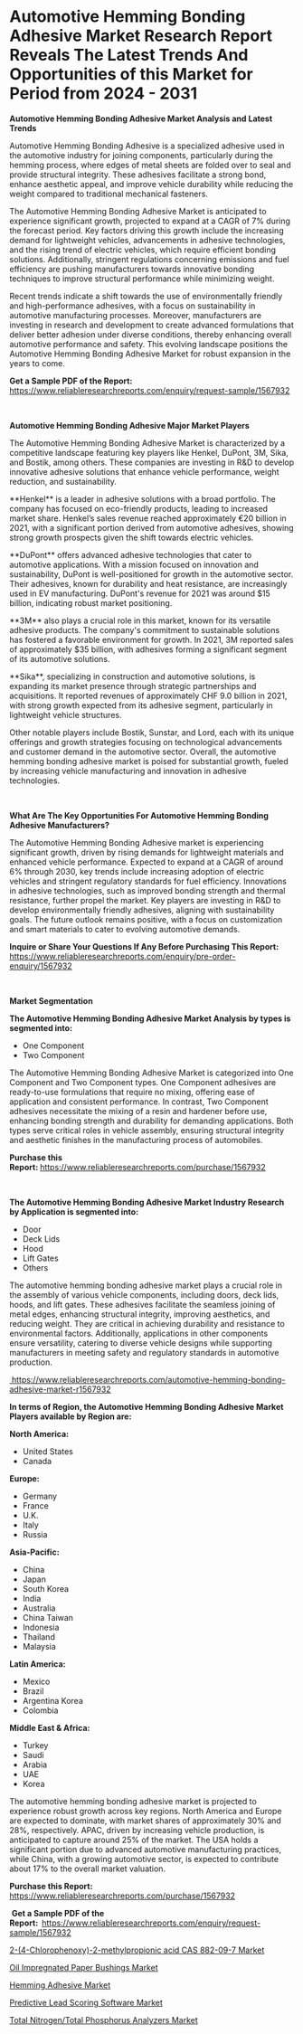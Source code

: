 <p><h1>Automotive Hemming Bonding Adhesive Market Research Report Reveals The Latest Trends And Opportunities of this Market for Period from 2024 - 2031</h1></p><p><strong>Automotive Hemming Bonding Adhesive Market Analysis and Latest Trends</strong></p>
<p><p>Automotive Hemming Bonding Adhesive is a specialized adhesive used in the automotive industry for joining components, particularly during the hemming process, where edges of metal sheets are folded over to seal and provide structural integrity. These adhesives facilitate a strong bond, enhance aesthetic appeal, and improve vehicle durability while reducing the weight compared to traditional mechanical fasteners.</p><p>The Automotive Hemming Bonding Adhesive Market is anticipated to experience significant growth, projected to expand at a CAGR of 7% during the forecast period. Key factors driving this growth include the increasing demand for lightweight vehicles, advancements in adhesive technologies, and the rising trend of electric vehicles, which require efficient bonding solutions. Additionally, stringent regulations concerning emissions and fuel efficiency are pushing manufacturers towards innovative bonding techniques to improve structural performance while minimizing weight.</p><p>Recent trends indicate a shift towards the use of environmentally friendly and high-performance adhesives, with a focus on sustainability in automotive manufacturing processes. Moreover, manufacturers are investing in research and development to create advanced formulations that deliver better adhesion under diverse conditions, thereby enhancing overall automotive performance and safety. This evolving landscape positions the Automotive Hemming Bonding Adhesive Market for robust expansion in the years to come.</p></p>
<p><strong>Get a Sample PDF of the Report:&nbsp;</strong> <a href="https://www.reliableresearchreports.com/enquiry/request-sample/1567932">https://www.reliableresearchreports.com/enquiry/request-sample/1567932</a></p>
<p>&nbsp;</p>
<p><strong>Automotive Hemming Bonding Adhesive Major Market Players</strong></p>
<p><p>The Automotive Hemming Bonding Adhesive Market is characterized by a competitive landscape featuring key players like Henkel, DuPont, 3M, Sika, and Bostik, among others. These companies are investing in R&D to develop innovative adhesive solutions that enhance vehicle performance, weight reduction, and sustainability.</p><p>**Henkel** is a leader in adhesive solutions with a broad portfolio. The company has focused on eco-friendly products, leading to increased market share. Henkel’s sales revenue reached approximately €20 billion in 2021, with a significant portion derived from automotive adhesives, showing strong growth prospects given the shift towards electric vehicles.</p><p>**DuPont** offers advanced adhesive technologies that cater to automotive applications. With a mission focused on innovation and sustainability, DuPont is well-positioned for growth in the automotive sector. Their adhesives, known for durability and heat resistance, are increasingly used in EV manufacturing. DuPont's revenue for 2021 was around $15 billion, indicating robust market positioning.</p><p>**3M** also plays a crucial role in this market, known for its versatile adhesive products. The company's commitment to sustainable solutions has fostered a favorable environment for growth. In 2021, 3M reported sales of approximately $35 billion, with adhesives forming a significant segment of its automotive solutions.</p><p>**Sika**, specializing in construction and automotive solutions, is expanding its market presence through strategic partnerships and acquisitions. It reported revenues of approximately CHF 9.0 billion in 2021, with strong growth expected from its adhesive segment, particularly in lightweight vehicle structures.</p><p>Other notable players include Bostik, Sunstar, and Lord, each with its unique offerings and growth strategies focusing on technological advancements and customer demand in the automotive sector. Overall, the automotive hemming bonding adhesive market is poised for substantial growth, fueled by increasing vehicle manufacturing and innovation in adhesive technologies.</p></p>
<p>&nbsp;</p>
<p><strong>What Are The Key Opportunities For Automotive Hemming Bonding Adhesive Manufacturers?</strong></p>
<p><p>The Automotive Hemming Bonding Adhesive market is experiencing significant growth, driven by rising demands for lightweight materials and enhanced vehicle performance. Expected to expand at a CAGR of around 6% through 2030, key trends include increasing adoption of electric vehicles and stringent regulatory standards for fuel efficiency. Innovations in adhesive technologies, such as improved bonding strength and thermal resistance, further propel the market. Key players are investing in R&D to develop environmentally friendly adhesives, aligning with sustainability goals. The future outlook remains positive, with a focus on customization and smart materials to cater to evolving automotive demands.</p></p>
<p><strong>Inquire or Share Your Questions If Any Before Purchasing This Report:</strong> <a href="https://www.reliableresearchreports.com/enquiry/pre-order-enquiry/1567932">https://www.reliableresearchreports.com/enquiry/pre-order-enquiry/1567932</a></p>
<p>&nbsp;</p>
<p><strong>Market Segmentation</strong></p>
<p><strong>The Automotive Hemming Bonding Adhesive Market Analysis by types is segmented into:</strong></p>
<p><ul><li>One Component</li><li>Two Component</li></ul></p>
<p><p>The Automotive Hemming Bonding Adhesive Market is categorized into One Component and Two Component types. One Component adhesives are ready-to-use formulations that require no mixing, offering ease of application and consistent performance. In contrast, Two Component adhesives necessitate the mixing of a resin and hardener before use, enhancing bonding strength and durability for demanding applications. Both types serve critical roles in vehicle assembly, ensuring structural integrity and aesthetic finishes in the manufacturing process of automobiles.</p></p>
<p><strong>Purchase this Report:&nbsp;</strong><a href="https://www.reliableresearchreports.com/purchase/1567932">https://www.reliableresearchreports.com/purchase/1567932</a></p>
<p>&nbsp;</p>
<p><strong>The Automotive Hemming Bonding Adhesive Market Industry Research by Application is segmented into:</strong></p>
<p><ul><li>Door</li><li>Deck Lids</li><li>Hood</li><li>Lift Gates</li><li>Others</li></ul></p>
<p><p>The automotive hemming bonding adhesive market plays a crucial role in the assembly of various vehicle components, including doors, deck lids, hoods, and lift gates. These adhesives facilitate the seamless joining of metal edges, enhancing structural integrity, improving aesthetics, and reducing weight. They are critical in achieving durability and resistance to environmental factors. Additionally, applications in other components ensure versatility, catering to diverse vehicle designs while supporting manufacturers in meeting safety and regulatory standards in automotive production.</p></p>
<p><a href="https://www.reliableresearchreports.com/automotive-hemming-bonding-adhesive-market-r1567932">&nbsp;https://www.reliableresearchreports.com/automotive-hemming-bonding-adhesive-market-r1567932</a></p>
<p><strong>In terms of Region, the Automotive Hemming Bonding Adhesive Market Players available by Region are:</strong></p>
<p>
    <p> <strong> North America: </strong>
        <ul>
            <li>United States</li>
            <li>Canada</li>
        </ul>
        </p> 
    <p> <strong> Europe: </strong>
        <ul>
            <li>Germany</li>
            <li>France</li>
            <li>U.K.</li>
            <li>Italy</li>
            <li>Russia</li>
        </ul>
        </p> 
    <p> <strong> Asia-Pacific: </strong>
        <ul>
            <li>China</li>
            <li>Japan</li>
            <li>South Korea</li>
            <li>India</li>
            <li>Australia</li>
            <li>China Taiwan</li>
            <li>Indonesia</li>
            <li>Thailand</li>
            <li>Malaysia</li>
        </ul>
        </p> 
    <p> <strong> Latin America: </strong>
        <ul>
            <li>Mexico</li>
            <li>Brazil</li>
            <li>Argentina Korea</li>
            <li>Colombia</li>
        </ul>
        </p> 
    <p> <strong> Middle East & Africa: </strong>
        <ul>
            <li>Turkey</li>
            <li>Saudi</li>
            <li>Arabia</li>
            <li>UAE</li>
            <li>Korea</li>
        </ul>
    </p>
    </p>
<p><p>The automotive hemming bonding adhesive market is projected to experience robust growth across key regions. North America and Europe are expected to dominate, with market shares of approximately 30% and 28%, respectively. APAC, driven by increasing vehicle production, is anticipated to capture around 25% of the market. The USA holds a significant portion due to advanced automotive manufacturing practices, while China, with a growing automotive sector, is expected to contribute about 17% to the overall market valuation.</p></p>
<p><strong>Purchase this Report: </strong><a href="https://www.reliableresearchreports.com/purchase/1567932">https://www.reliableresearchreports.com/purchase/1567932</a></p>
<p>&nbsp;<strong>Get a Sample PDF of the Report:&nbsp;&nbsp;</strong><a href="https://www.reliableresearchreports.com/enquiry/request-sample/1567932">https://www.reliableresearchreports.com/enquiry/request-sample/1567932</a></p>
<p><strong></strong></p>
<p><p><a href="https://medium.com/@janickjohns/navigating-the-2-4-chlorophenoxy-2-methylpropionic-acid-cas-882-09-7-market-expert-analysis-and-d6de44b3d7b5">2-(4-Chlorophenoxy)-2-methylpropionic acid CAS 882-09-7 Market</a></p><p><a href="https://issuu.com/reportprime-2/docs/oil-impregnated-paper-bushings-mark_49531ef628d5c4">Oil Impregnated Paper Bushings Market</a></p><p><a href="https://github.com/NargisHussain432/Market-Research-Report-List-1/blob/main/hemming-adhesive-market.md">Hemming Adhesive Market</a></p><p><a href="https://www.linkedin.com/pulse/predictive-lead-scoring-software-market-share-new-trends-puxee">Predictive Lead Scoring Software Market</a></p><p><a href="https://issuu.com/reportprime-2/docs/total-nitrogentotal-phosphorus-anal_17bfa7d27287cc">Total Nitrogen/Total Phosphorus Analyzers Market</a></p></p>